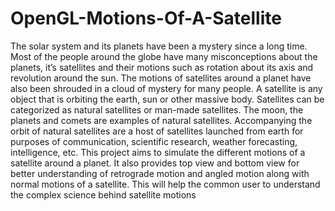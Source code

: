 # OpenGL-Motions-Of-A-Satellite

The solar system and its planets have been a mystery since a long time. Most of the people 
around the globe have many misconceptions about the planets, it’s satellites and their motions 
such as rotation about its axis and revolution around the sun. The motions of satellites around a 
planet have also been shrouded in a cloud of mystery for many people. A satellite is any object 
that is orbiting the earth, sun or other massive body. Satellites can be categorized as natural 
satellites or man-made satellites. The moon, the planets and comets are examples of natural 
satellites. Accompanying the orbit of natural satellites are a host of satellites launched from earth 
for purposes of communication, scientific research, weather forecasting, intelligence, etc. 
 This project aims to simulate the different motions of a satellite around a planet. It also 
provides top view and bottom view for better understanding of retrograde motion and angled 
motion along with normal motions of a satellite. This will help the common user to understand 
the complex science behind satellite motions
